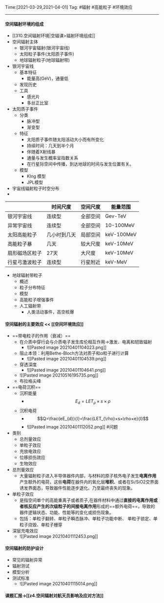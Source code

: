 
Time:[2021-03-29,2021-04-01]
Tag: #辐射 #高能粒子 #环境效应 

---
####  空间辐射环境的组成
- [[310.空间辐射环境|空辐课>辐射环境组成]]
- 空间辐射主体
	- 银河宇宙辐射(银河宇宙线)
	- 太阳粒子事件(太阳质子事件)
	- 地球辐射粒子(地球辐射带)
- 银河宇宙线
	- 基本特征
		- 能量高(GeV)，通量低
	- 发现历史
	- 工具
		- 感光片
		- 多丝正比室
- 太阳质子事件
	- 分类
		- 脉冲型
		- 渐变型
	- 特征
		- 太阳质子事件随太阳活动大小而有所变化
		- 持续时间：几天到半个月
		- 伴随着X射线暴
		- 通量与发生概率呈指数关系
		- 在行星际空间中传播，到达地球的时间与发生位置有关。
	- 模型
		- KIng 模型
		- JPL模型
- 宇宙线辐射粒子时空分布
- 
|            | 时间尺度     | 空间尺度 | 能量范围   |
| -------------- | ------------ | -------- | ---------- |
| 银河宇宙线     | 连续型       | 全部空间 | Gev-TeV    |
| 异常宇宙线     | 连续型       | 全部空间 | 10-100MeV  |
| 太阳高能粒子   | 几小时到几天 | 局部空间 | keV-100MeV |
| 高能粒子暴     | 几天         | 较大尺度 | keV-10MeV  |
| 扇形磁场区粒子 | 27天         | 大尺度   | keV-10MeV  |
| 行星弓激波粒子 | 连续型       | 行星附近 | keV-MeV    |
- 地球辐射带粒子
	- 概述
	- 粒子分布特征
	- 模型
	- 高能粒子增强事件
	- 人工辐射带
		- 人类活动事件，高空核爆
#### 空间辐射的主要效应 << [[空间环境效应]]
- ==带电粒子的作用（衰减）==
	- 在介质中穿行会与介质电子发生库伦相互作用→激发、电离和轫致辐射
		- ![[Pasted image 20210401104023.png]]
	- 阻止本领：利用Bethe-Bloch方法对质子和α粒子进行计算
		- ![[Pasted image 20210401104539.png]]
	- 穿透深度
		- ![[Pasted image 20210401104641.png]]
	- ![[Pasted image 20210516195735.png]]
	- 布拉格尖峰
- ==电荷沉积==
	-  沉积能量
		-  $$E_{d}=LET_{\rho}×s×\rho$$
	- 沉积电荷
		- $$Q=\frac{eE_{d}}{I}=\frac{LET_{\rho}×s×\rho×e}{I}$$
		- ![[Pasted image 20210401112052.png]] #问题
- 类别
	- 总剂量效应
	- 单粒子效应
	- 充放电效应
	- 位移损伤效应
	- 生物效应
- 总剂量效应
	- 大量辐射粒子进入半导体器件内部，与材料的原子核外电子发生**电离作用**产生额外的电荷，这些**电荷**在器件内的氧化层**堆积**、或者在Si/SiO2交界面诱发界面态，导致器件性能逐步退化、乃至最终丧失的现象。
- 单粒子效应
	- 是指空间单个的高能重离子或者质子,在器件材料中通过**直接的电离作用或者核反应产生的次级粒子的间接电离作用**形成的==额外电荷==，导致的器件逻辑状态、功能、性能等的变化或损伤现象。
	- 包括：单粒子翻转、单粒子瞬态脉冲、单粒子功能中断、 单粒子锁定、单粒子烧毁、单粒子栅穿
- 深层充电效应
	- ![[Pasted image 20210401112453.png]]

#### 空间辐射的防护设计
- 常见的辐射异常
- 辐射测试
- 模型分析
- 测试标准
	- ![[Pasted image 20210401115014.png]]

#### 课题汇报→[[z4.空间辐射对航天员影响及应对方法]]
